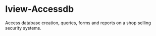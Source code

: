 # Iview-Accessdb
Access database creation, queries, forms and reports on a shop selling security systems. 
